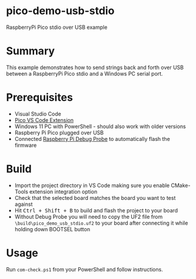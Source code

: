 # pico-demo-usb-stdio
RaspberryPi Pico stdio over USB example

# Summary
This example demonstrates how to send strings back and forth over USB between a RaspberryPi Pico stdio and a Windows PC serial port.

# Prerequisites
- Visual Studio Code
- [Pico VS Code Extension]
- Windows 11 PC with PowerShell - should also work with older versions
- Raspberry Pi Pico plugged over USB
- Connected [Raspberry Pi Debug Probe] to automatically flash the firmware

# Build
- Import the project directory in VS Code making sure you enable CMake-Tools extension integration option
- Check that the selected board matches the board you want to test against
- Hit <kbd>Ctrl + Shift + B</kbd> to build and flash the project to your board
- Without Debug Probe you will need to copy the UF2 file from `\build\pico_demo_usb_stdio.uf2` to your board after connecting it while holding down BOOTSEL button

# Usage
Run `com-check.ps1` from your PowerShell and follow instructions.


[Raspberry Pi Debug Probe]: https://www.raspberrypi.com/documentation/microcontrollers/debug-probe.html
[Pico VS Code Extension]: https://github.com/raspberrypi/pico-vscode
